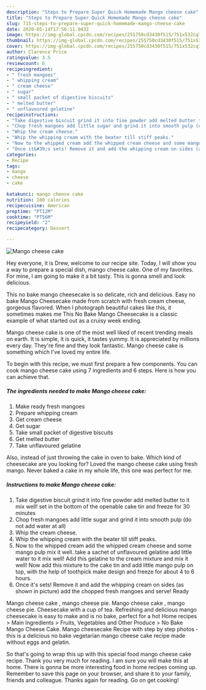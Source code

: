 ```yaml
---
description: "Steps to Prepare Super Quick Homemade Mango cheese cake"
title: "Steps to Prepare Super Quick Homemade Mango cheese cake"
slug: 715-steps-to-prepare-super-quick-homemade-mango-cheese-cake
date: 2020-05-14T17:56:11.943Z
image: https://img-global.cpcdn.com/recipes/255750cd3430f515/751x532cq70/mango-cheese-cake-recipe-main-photo.jpg
thumbnail: https://img-global.cpcdn.com/recipes/255750cd3430f515/751x532cq70/mango-cheese-cake-recipe-main-photo.jpg
cover: https://img-global.cpcdn.com/recipes/255750cd3430f515/751x532cq70/mango-cheese-cake-recipe-main-photo.jpg
author: Clarence Price
ratingvalue: 3.5
reviewcount: 6
recipeingredient:
- " fresh mangoes"
- " whipping cream"
- " cream cheese"
- " sugar"
- " small packet of digestive biscuits"
- " melted butter"
- " unflavoured gelatine"
recipeinstructions:
- "Take digestive biscuit grind it into fine powder add melted butter to it mix well! set in the bottom of the openable cake tin and freeze for 30 minutes"
- "Chop fresh mangoes add little sugar and grind it into smooth pulp (do not add water at all)"
- "Whip the cream cheese."
- "Whip the whipping cream with the beater till stiff peaks."
- "Now to the whipped cream add the whipped cream cheese and some mango pulp mix it well..take a sachet of unflavoured gelatine add little water to it mix well! Add this gelatine to the cream mixture and mix it well! Now add this mixture to the cake tin and add little mango pulp on top, with the help of toothpick make design and freeze for about 4 to 6 hours."
- "Once it&#39;s sets! Remove it and add the whipping cream on sides (as shown in picture) add the chopped fresh mangoes and serve! Ready"
categories:
- Recipe
tags:
- mango
- cheese
- cake

katakunci: mango cheese cake 
nutrition: 160 calories
recipecuisine: American
preptime: "PT12M"
cooktime: "PT56M"
recipeyield: "2"
recipecategory: Dessert

---
```



![Mango cheese cake](https://img-global.cpcdn.com/recipes/255750cd3430f515/751x532cq70/mango-cheese-cake-recipe-main-photo.jpg)

Hey everyone, it is Drew, welcome to our recipe site. Today, I will show you a way to prepare a special dish, mango cheese cake. One of my favorites. For mine, I am going to make it a bit tasty. This is gonna smell and look delicious.

This no bake mango cheesecake is so delicate, rich and delicious. Easy no bake Mango Cheesecake made from scratch with fresh cream cheese, gorgeous flavored. When I photograph beautiful cakes like this, it sometimes makes me This No Bake Mango Cheesecake is a classic example of what started out as a cruisy week ending.

Mango cheese cake is one of the most well liked of recent trending meals on earth. It is simple, it is quick, it tastes yummy. It is appreciated by millions every day. They're fine and they look fantastic. Mango cheese cake is something which I've loved my entire life.


To begin with this recipe, we must first prepare a few components. You can cook mango cheese cake using 7 ingredients and 6 steps. Here is how you can achieve that.

<!--inarticleads1-->

##### The ingredients needed to make Mango cheese cake:

1. Make ready  fresh mangoes
1. Prepare  whipping cream
1. Get  cream cheese
1. Get  sugar
1. Take  small packet of digestive biscuits
1. Get  melted butter
1. Take  unflavoured gelatine


Also, instead of just throwing the cake in oven to bake. Which kind of cheesecake are you looking for? Loved the mango cheese cake using fresh mango. Never baked a cake in my whole life, this one was perfect for me. 

<!--inarticleads2-->

##### Instructions to make Mango cheese cake:

1. Take digestive biscuit grind it into fine powder add melted butter to it mix well! set in the bottom of the openable cake tin and freeze for 30 minutes
1. Chop fresh mangoes add little sugar and grind it into smooth pulp (do not add water at all)
1. Whip the cream cheese.
1. Whip the whipping cream with the beater till stiff peaks.
1. Now to the whipped cream add the whipped cream cheese and some mango pulp mix it well..take a sachet of unflavoured gelatine add little water to it mix well! Add this gelatine to the cream mixture and mix it well! Now add this mixture to the cake tin and add little mango pulp on top, with the help of toothpick make design and freeze for about 4 to 6 hours.
1. Once it&#39;s sets! Remove it and add the whipping cream on sides (as shown in picture) add the chopped fresh mangoes and serve! Ready


Mango cheese cake , mango cheese pie. Mango cheese cake , mango cheese pie. Cheesecake with a cup of tea. Refreshing and delicious mango cheesecake is easy to make and is no bake, perfect for a hot Home recipes &gt; Main Ingredients &gt; Fruits, Vegetables and Other Produce &gt; No Bake Mango Cheese Cake. Mango cheesecake Recipe with step by step photos - this is a delicious no bake vegetarian mango cheese cake recipe made without eggs and gelatin. 

So that's going to wrap this up with this special food mango cheese cake recipe. Thank you very much for reading. I am sure you will make this at home. There is gonna be more interesting food in home recipes coming up. Remember to save this page on your browser, and share it to your family, friends and colleague. Thanks again for reading. Go on get cooking!
